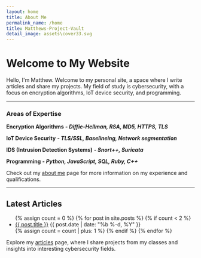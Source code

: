 ```yaml
---
layout: home
title: About Me
permalink_name: /home
title: Matthews-Project-Vault
detail_image: assets\cover33.svg
---
```


# Welcome to My Website

Hello, I'm Matthew. Welcome to my personal site, a space where I write articles and share my projects. My field of study is cybersecurity, with a focus on encryption algorithms, IoT device security, and programming.

---

### Areas of Expertise

**Encryption Algorithms**
***- Diffie-Hellman, RSA, MD5, HTTPS, TLS***

**IoT Device Security**
***- TLS/SSL, Baselineing, Network segmentation***

**IDS (Intrusion Detection Systems)**
***- Snort++, Suricata***

**Programming**
***- Python, JavaScript, SQL, Ruby, C++***

Check out my [about me](/about_me) page for more information on my experience and qualifications.

---

## Latest Articles

<ul class="article-card">
  {% assign count = 0 %}
  {% for post in site.posts %}
    {% if count < 2 %}
      <li>
        <a href="{{ post.url }}" class="article-list">{{ post.title }}</a>
        <span class="post-meta article-meta">{{ post.date | date: "%b %-d, %Y" }}</span>
      </li>
      {% assign count = count | plus: 1 %}
    {% endif %}
  {% endfor %}
</ul>

Explore my [articles](/blog) page, where I share projects from my classes and insights into interesting cybersecurity fields.